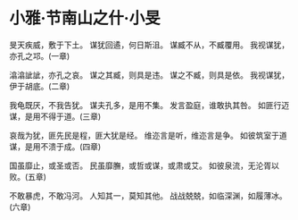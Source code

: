 # 小雅·节南山之什·小旻

旻天疾威，敷于下土。
谋犹回遹，何日斯沮。
谋臧不从，不臧覆用。
我视谋犹，亦孔之邛。(一章)

潝潝訿訿，亦孔之哀。
谋之其臧，则具是违。
谋之不臧，则具是依。
我视谋犹，伊于胡底。(二章)

我龟既厌，不我告犹。
谋夫孔多，是用不集。
发言盈庭，谁敢执其咎。
如匪行迈谋，是用不得于道。(三章)

哀哉为犹，匪先民是程，匪大犹是经。
维迩言是听，维迩言是争。
如彼筑室于道谋，是用不溃于成。(四章)

国虽靡止，或圣或否。
民虽靡膴，或哲或谋，或肃或艾。
如彼泉流，无沦胥以败。(五章)

不敢暴虎，不敢冯河。
人知其一，莫知其他。
战战兢兢，如临深渊，如履薄冰。(六章)

